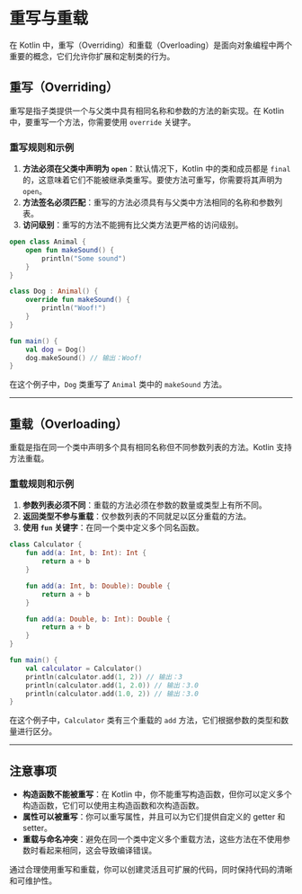 # 重写与重载

在 Kotlin 中，重写（Overriding）和重载（Overloading）是面向对象编程中两个重要的概念，它们允许你扩展和定制类的行为。

## 重写（Overriding）

重写是指子类提供一个与父类中具有相同名称和参数的方法的新实现。在 Kotlin 中，要重写一个方法，你需要使用 `override` 关键字。

### 重写规则和示例

1. **方法必须在父类中声明为 `open`**：默认情况下，Kotlin 中的类和成员都是 `final` 的，这意味着它们不能被继承类重写。要使方法可重写，你需要将其声明为 `open`。
2. **方法签名必须匹配**：重写的方法必须具有与父类中方法相同的名称和参数列表。
3. **访问级别**：重写的方法不能拥有比父类方法更严格的访问级别。

```kotlin
open class Animal {
    open fun makeSound() {
        println("Some sound")
    }
}

class Dog : Animal() {
    override fun makeSound() {
        println("Woof!")
    }
}

fun main() {
    val dog = Dog()
    dog.makeSound() // 输出：Woof!
}
```

在这个例子中，`Dog` 类重写了 `Animal` 类中的 `makeSound` 方法。

---

## 重载（Overloading）

重载是指在同一个类中声明多个具有相同名称但不同参数列表的方法。Kotlin 支持方法重载。

### 重载规则和示例

1. **参数列表必须不同**：重载的方法必须在参数的数量或类型上有所不同。
2. **返回类型不参与重载**：仅参数列表的不同就足以区分重载的方法。
3. **使用 `fun` 关键字**：在同一个类中定义多个同名函数。

```kotlin
class Calculator {
    fun add(a: Int, b: Int): Int {
        return a + b
    }

    fun add(a: Int, b: Double): Double {
        return a + b
    }

    fun add(a: Double, b: Int): Double {
        return a + b
    }
}

fun main() {
    val calculator = Calculator()
    println(calculator.add(1, 2)) // 输出：3
    println(calculator.add(1, 2.0)) // 输出：3.0
    println(calculator.add(1.0, 2)) // 输出：3.0
}
```

在这个例子中，`Calculator` 类有三个重载的 `add` 方法，它们根据参数的类型和数量进行区分。

---

## 注意事项

- **构造函数不能被重写**：在 Kotlin 中，你不能重写构造函数，但你可以定义多个构造函数，它们可以使用主构造函数和次构造函数。
- **属性可以被重写**：你可以重写属性，并且可以为它们提供自定义的 getter 和 setter。
- **重载与命名冲突**：避免在同一个类中定义多个重载方法，这些方法在不使用参数时看起来相同，这会导致编译错误。

通过合理使用重写和重载，你可以创建灵活且可扩展的代码，同时保持代码的清晰和可维护性。
